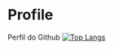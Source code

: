 # Profile
Perfil do Github
[![Top Langs](https://github-readme-stats.vercel.app/api/top-langs/?username=AlanSSousa&langs_count=8)](https://github.com/anuraghazra/github-readme-stats)
